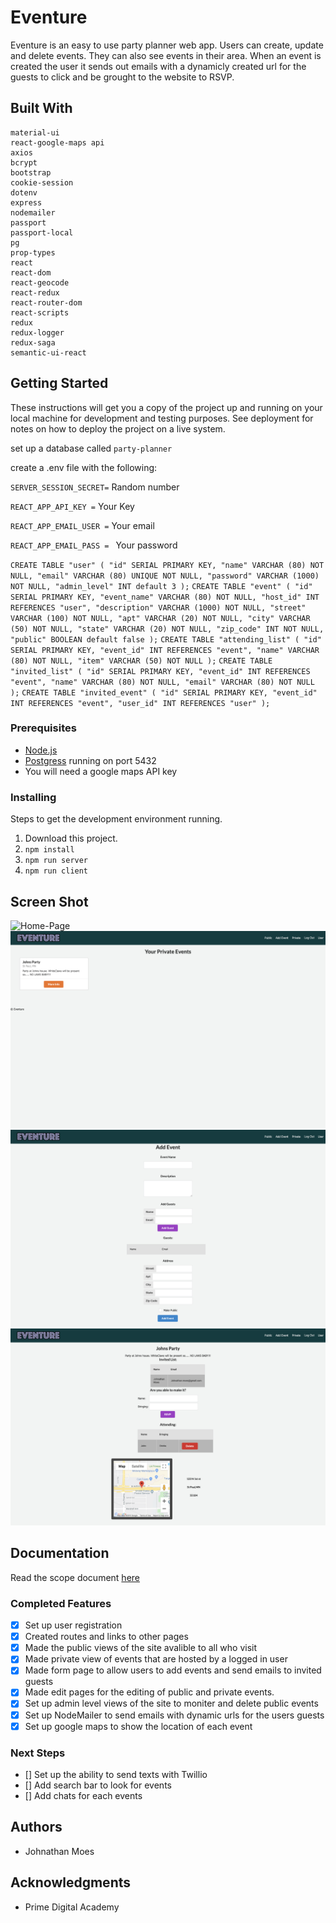 # Eventure

Eventure is an easy to use party planner web app. Users can create, update and delete events. They can also see events in their area. When an event is created the user it sends out emails with a dynamicly created url for the guests to click and be grought to the website to RSVP. 

## Built With

    material-ui
    react-google-maps api
    axios
    bcrypt
    bootstrap
    cookie-session
    dotenv
    express
    nodemailer
    passport
    passport-local
    pg
    prop-types
    react
    react-dom
    react-geocode
    react-redux
    react-router-dom
    react-scripts
    redux
    redux-logger
    redux-saga
    semantic-ui-react

## Getting Started

These instructions will get you a copy of the project up and running on your local machine for development and testing purposes. See deployment for notes on how to deploy the project on a live system.

set up a database called `party-planner` 

create a .env file with the following:

`SERVER_SESSION_SECRET=` Random number

`REACT_APP_API_KEY =` Your Key

`REACT_APP_EMAIL_USER =` Your email

`REACT_APP_EMAIL_PASS = ` Your password

`
CREATE TABLE "user" (
    "id" SERIAL PRIMARY KEY,
    "name" VARCHAR (80) NOT NULL,
    "email" VARCHAR (80) UNIQUE NOT NULL,
    "password" VARCHAR (1000) NOT NULL,
    "admin_level" INT default 3
);
`
`
CREATE TABLE "event" (
	"id" SERIAL PRIMARY KEY,
	"event_name" VARCHAR (80) NOT NULL,
	"host_id" INT REFERENCES "user",
	"description" VARCHAR (1000) NOT NULL,
	"street" VARCHAR (100) NOT NULL,
	"apt" VARCHAR (20) NOT NULL,
	"city" VARCHAR (50) NOT NULL,
	"state" VARCHAR (20) NOT NULL,
	"zip_code" INT NOT NULL,
	"public" BOOLEAN default false
);
`
`
CREATE TABLE "attending_list" (
	"id" SERIAL PRIMARY KEY,
	"event_id" INT REFERENCES "event",
	"name" VARCHAR (80) NOT NULL,
	"item" VARCHAR (50) NOT NULL
);
`
`
CREATE TABLE "invited_list" (
	"id" SERIAL PRIMARY KEY,
	"event_id" INT REFERENCES "event",
	"name" VARCHAR (80) NOT NULL,
	"email" VARCHAR (80) NOT NULL
);
`
`
CREATE TABLE "invited_event" (
	"id" SERIAL PRIMARY KEY,
	"event_id" INT REFERENCES "event",
	"user_id" INT REFERENCES "user"
);
`

### Prerequisites

- [Node.js](https://nodejs.org/en/)
- [Postgress](https://www.postgresql.org) running on port 5432
- You will need a google maps API key


### Installing

Steps to get the development environment running.

1. Download this project.
2. `npm install`
3. `npm run server`
4. `npm run client`

## Screen Shot

![Home-Page](ScreenShots/HomePage.png?raw=true)
![Private-Events](ScreenShots/PrivatePage.png?raw=true)
![Add-Events](ScreenShots/AddEvents.png?raw=true)
![Event-Page](ScreenShots/EventPage.png?raw=true)

## Documentation

Read the scope document [here](https://docs.google.com/document/d/15DgTekWKe7uzSQrWay-rUyRsrxV-yQMfynm3iKEfi_Q)

### Completed Features

- [x] Set up user registration
- [x] Created routes and links to other pages
- [x] Made the public views of the site avalible to all who visit
- [x] Made private view of events that are hosted by a logged in user
- [x] Made form page to allow users to add events and send emails to invited guests
- [x] Made edit pages for the editing of public and private events.
- [x] Set up admin level views of the site to moniter and delete public events
- [x] Set up NodeMailer to send emails with dynamic urls for the users guests
- [x] Set up google maps to show the location of each event

### Next Steps

- [] Set up the ability to send texts with Twillio
- [] Add search bar to look for events
- [] Add chats for each events

## Authors

* Johnathan Moes


## Acknowledgments

* Prime Digital Academy
